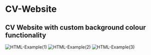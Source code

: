 # CV-Website
## CV Website with custom background colour functionality

![HTML-Example(1)](https://user-images.githubusercontent.com/30414272/132983042-2d5565ae-1b32-484a-9755-4271019f912a.png)
![HTML-Example(2)](https://user-images.githubusercontent.com/30414272/132983045-55a8be3d-0a72-45ff-9ee3-07bcde9a9499.png)
![HTML-Example(3)](https://user-images.githubusercontent.com/30414272/132983046-8fed90d5-a565-4a23-a3fa-07e4714170c6.png)
